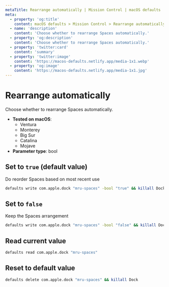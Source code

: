 ```yaml
---
metaTitle: Rearrange automatically | Mission Control | macOS defaults
meta:
  - property: 'og:title'
    content: macOS defaults > Mission Control > Rearrange automatically
  - name: 'description'
    content: 'Choose whether to rearrange Spaces automatically.'
  - property: 'og:description'
    content: 'Choose whether to rearrange Spaces automatically.'
  - property: 'twitter:card'
    content: 'summary'
  - property: 'twitter:image'
    content: 'https://macos-defaults.netlify.app/media-1x1.webp'
  - property: 'og:image'
    content: 'https://macos-defaults.netlify.app/media-1x1.jpg'
---
```


# Rearrange automatically

Choose whether to rearrange Spaces automatically.

<!-- break lists -->

- **Tested on macOS**:
  - Ventura
  - Monterey
  - Big Sur
  - Catalina
  - Mojave
- **Parameter type**: bool

## Set to `true` (default value)

Do reorder Spaces based on most recent use

```bash
defaults write com.apple.dock "mru-spaces" -bool "true" && killall Dock
```

## Set to `false`

Keep the Spaces arrangement

```bash
defaults write com.apple.dock "mru-spaces" -bool "false" && killall Dock
```

## Read current value

```bash
defaults read com.apple.dock "mru-spaces"
```

## Reset to default value

```bash
defaults delete com.apple.dock "mru-spaces" && killall Dock
```
